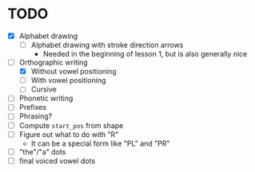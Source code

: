 # TODO

- [X] Alphabet drawing
  - [ ] Alphabet drawing with stroke direction arrows
    - Needed in the beginning of lesson 1, but is also generally nice
- [ ] Orthographic writing
  - [X] Without vowel positioning
  - [ ] With vowel positioning
  - [ ] Cursive
- [ ] Phonetic writing
- [ ] Prefixes
- [ ] Phrasing?
- [ ] Compute `start_pos` from shape
- [ ] Figure out what to do with "R"
  - It can be a special form like "PL" and "PR"
- [ ] "the"/"a" dots
- [ ] final voiced vowel dots

